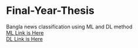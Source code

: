 # Final-Year-Thesis
Bangla news classification using ML and DL method<br>
[ML Link is Here](https://colab.research.google.com/drive/1qmArHsLQy5ThZj-No8sNYHcl2AS40_b-#scrollTo=gySWitpfHf33)<br>
[DL Link is Here](https://colab.research.google.com/drive/1MP4Dgrdj1RO5YNhRiibA_pBCLTMJM1P4#scrollTo=uPO1sNhEiSgB)
